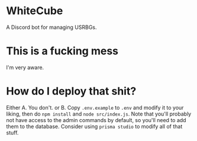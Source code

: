 # WhiteCube
A Discord bot for managing USRBGs.

# This is a fucking mess
I'm very aware.

# How do I deploy that shit?
Either A. You don't. or B. Copy `.env.example` to `.env` and modify it to your liking, then do `npm install` and `node src/index.js`. Note that you'll probably not have access to the admin commands by default, so you'll need to add them to the database. Consider using `prisma studio` to modify all of that stuff.
